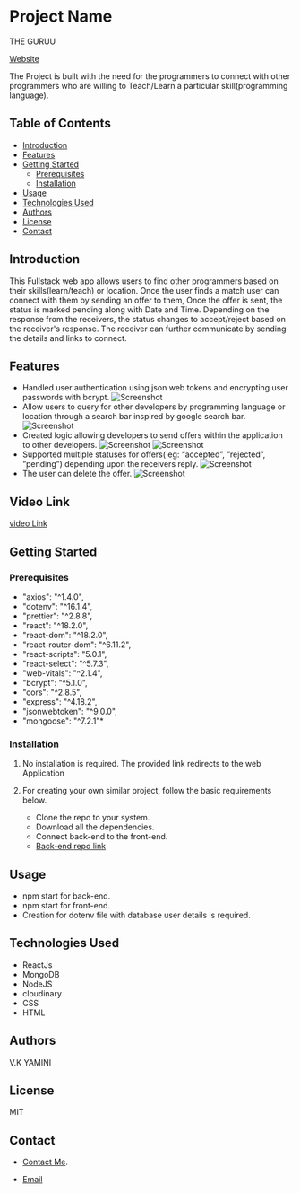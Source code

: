 # Project Name

THE GURUU

[Website](https://guru-ui.netlify.app/)

The Project is built with the need for the programmers to connect with other programmers 
who are willing to Teach/Learn a particular skill(programming language).

## Table of Contents
- [Introduction](#introduction)
- [Features](#features)
- [Getting Started](#getting-started)
  - [Prerequisites](#prerequisites)
  - [Installation](#installation)
- [Usage](#usage)
- [Technologies Used](#technologies-used)
- [Authors](#Authors)
- [License](#license)
- [Contact](#contact)

## Introduction

This Fullstack web app allows users to find other programmers based on their skills(learn/teach) or location.
Once the user finds a match user can connect with them by sending an offer to them, Once the offer is sent,
the status is marked pending along with Date and Time.
Depending on the response from the receivers, the status changes to accept/reject based on the receiver's response. 
The receiver can further communicate by sending the details and links to connect. 


## Features

- Handled user authentication using json web tokens and encrypting user passwords with bcrypt.
    ![Screenshot](/img/sign-up.png)
- Allow users to query for other developers by programming language or location through a search bar inspired by google search bar.
    ![Screenshot](/img/searchpage.png)
- Created logic allowing developers to send offers within the application to other developers.
    ![Screenshot](/img/yamsendingoffer.png)
    ![Screenshot](/img/ashureceive.png)
- Supported multiple statuses for offers( eg: “accepted”, ”rejected”, ”pending”) depending upon the receivers reply.
   ![Screenshot](/img/ashu2.png)
- The user can delete the offer.
     ![Screenshot](/img/yamsfinale.png)

## Video Link

[video Link](https://drive.google.com/file/d/1wAUCFeO3Ug2qqaD7kFXLdbwg8yq8_pi8/view)
 
## Getting Started

### Prerequisites

*  "axios": "^1.4.0",
*  "dotenv": "^16.1.4",
*  "prettier": "^2.8.8",
*  "react": "^18.2.0",
*  "react-dom": "^18.2.0",
*  "react-router-dom": "^6.11.2",
*  "react-scripts": "5.0.1",
*  "react-select": "^5.7.3",
*  "web-vitals": "^2.1.4",
*  "bcrypt": "^5.1.0",
*  "cors": "^2.8.5",
*  "express": "^4.18.2",
*  "jsonwebtoken": "^9.0.0",
*  "mongoose": "^7.2.1"*

### Installation

1. No installation is required. The provided link redirects to the web Application
2. For creating your own similar project, follow the basic requirements below.

    * Clone the repo to your system.
    * Download all the dependencies.
    * Connect back-end to the front-end.
    * [Back-end repo link](https://github.com/vkyamini/guru-api)

## Usage


* npm start for back-end.
* npm start for front-end.
* Creation for dotenv file with database user details is required.


## Technologies Used

- ReactJs
- MongoDB
- NodeJS
- cloudinary
- CSS
- HTML

## Authors

V.K YAMINI

## License

MIT

## Contact

 * [Contact Me](https://yamcodes.com/).
   
 * [Email](yamini@yamcodes.com)
